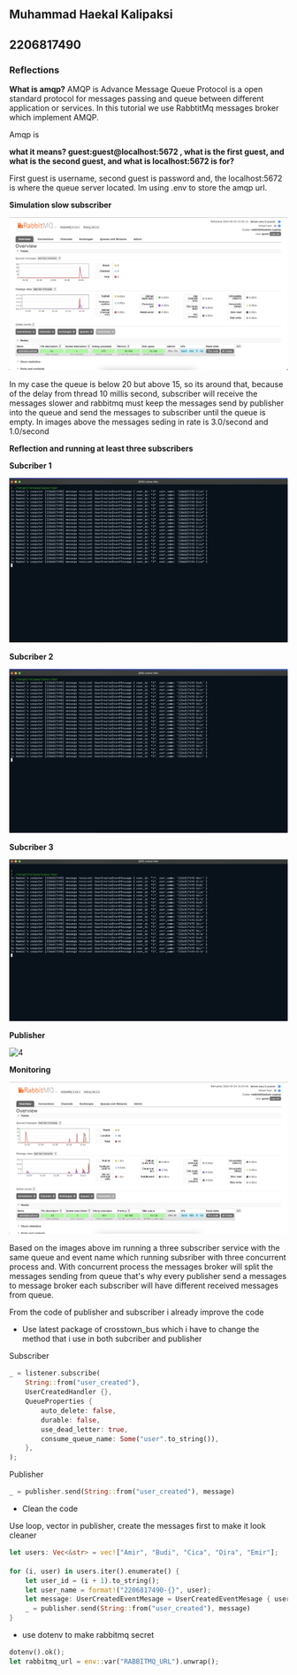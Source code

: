 ## Muhammad Haekal Kalipaksi

## 2206817490

### Reflections

**What is amqp?**
AMQP is Advance Message Queue Protocol is a open standard protocol for messages passing and queue between different application or services. In this tutorial we use RabbtitMq messages broker which implement AMQP.

Amqp is

**what it means? guest:guest@localhost:5672 , what is the first guest, and what is the second guest, and what is localhost:5672 is for?**

First guest is username, second guest is password and, the localhost:5672 is where the queue server located. Im using .env to store the amqp url.

**Simulation slow subscriber**

![slow-subcriber](/images/slow.png)

In my case the queue is below 20 but above 15, so its around that, because of the delay from thread 10 millis second, subscriber will receive the messages slower and rabbitmq must keep the messages send by publisher into the queue and send the messages to subscriber until the queue is empty. In images above the messages seding in rate is 3.0/second and 1.0/second

**Reflection and running at least three subscribers**

**Subcriber 1**

![1](images/s-1-c.png)

**Subcriber 2**

![2](images/s-2-c.png)

**Subcriber 3**

![3](images/s-3-c.png)

**Publisher**

![4](images/pub-c-png)

**Monitoring**

![5](images/concurent.png)

Based on the images above im running a three subscriber service with the same queue and event name which running subsriber with three concurrent process and. With concurrent process the messages broker will split the messages sending from queue that's why every publisher send a messages to message broker each subscriber will have different received messages from queue.

From the code of publisher and subscriber i already improve the code

- Use latest package of crosstown_bus which i have to change the method that i use in both subcriber and publisher

Subscriber

```rs
_ = listener.subscribe(
    String::from("user_created"),
    UserCreatedHandler {},
    QueueProperties {
        auto_delete: false,
        durable: false,
        use_dead_letter: true,
        consume_queue_name: Some("user".to_string()),
    },
);
```

Publisher

```rs
_ = publisher.send(String::from("user_created"), message)
```

- Clean the code

Use loop, vector in publisher, create the messages first to make it look cleaner

```rs
let users: Vec<&str> = vec!["Amir", "Budi", "Cica", "Dira", "Emir"];

for (i, user) in users.iter().enumerate() {
    let user_id = (i + 1).to_string();
    let user_name = format!("2206817490-{}", user);
    let message: UserCreatedEventMesage = UserCreatedEventMesage { user_id, user_name };
    _ = publisher.send(String::from("user_created"), message)
}
```

- use dotenv to make rabbitmq secret

```rs
dotenv().ok();
let rabbitmq_url = env::var("RABBITMQ_URL").unwrap();
```
